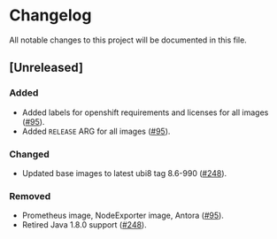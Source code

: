 # Changelog

All notable changes to this project will be documented in this file.

## [Unreleased]

### Added

- Added labels for openshift requirements and licenses for all images ([#95]).
- Added `RELEASE` ARG for all images ([#95]).

### Changed

- Updated base images to latest ubi8 tag 8.6-990 ([#248]).

### Removed

- Prometheus image, NodeExporter image, Antora ([#95]).
- Retired Java 1.8.0 support ([#248]).

[#95]: https://github.com/stackabletech/docker-images/pull/95
[#248]: https://github.com/stackabletech/docker-images/pull/248
